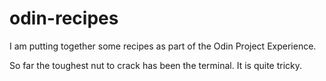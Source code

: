 # odin-recipes

I am putting together some recipes as part of the Odin Project Experience. 

So far the toughest nut to crack has been the terminal. It is quite tricky.